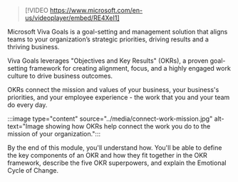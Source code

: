 > [!VIDEO https://www.microsoft.com/en-us/videoplayer/embed/RE4XeI1]

Microsoft Viva Goals is a goal-setting and management solution that aligns teams to your organization’s strategic priorities, driving results and a thriving business.

Viva Goals leverages "Objectives and Key Results" (OKRs), a proven goal-setting framework for creating alignment, focus, and a highly engaged work culture to drive business outcomes.

OKRs connect the mission and values of your business, your business's priorities, and your employee experience - the work that you and your team do every day.

:::image type="content" source="../media/connect-work-mission.jpg" alt-text="Image showing how OKRs help connect the work you do to the mission of your organization.":::

By the end of this module, you'll understand how. You'll be able to define the key components of an OKR and how they fit together in the OKR framework, describe the five OKR superpowers, and explain the Emotional Cycle of Change.
